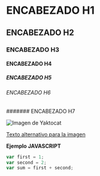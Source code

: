 # ENCABEZADO H1
## ENCABEZADO H2
### ENCABEZADO H3
#### ENCABEZADO H4
##### ENCABEZADO H5
###### ENCABEZADO H6

####### ENCABEZADO H7

![Imagen de Yaktocat](https://octodex.github.com/images/yaktocat.png)

[Texto alternativo para la imagen](https://octodex.github.com/images/yaktocat.png)

**Ejemplo JAVASCRIPT**
```javascript
var first = 1;
var second = 2;
var sum = first + second;
```

